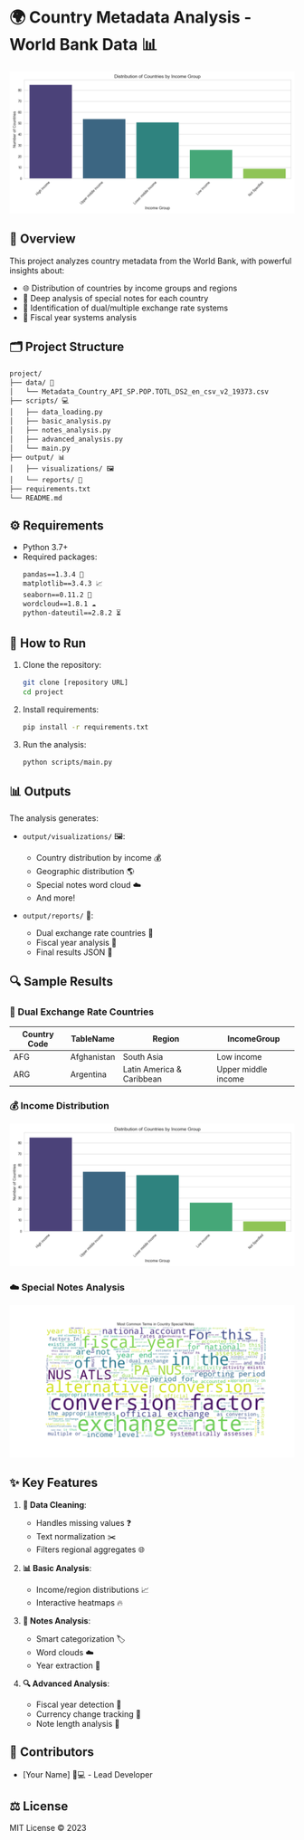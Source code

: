 # 🌍 Country Metadata Analysis - World Bank Data 📊

![Example Visualization](output/visualizations/income_distribution.png)

## 📌 Overview

This project analyzes country metadata from the World Bank, with powerful insights about:

- 🌐 Distribution of countries by income groups and regions
- 📝 Deep analysis of special notes for each country
- 💱 Identification of dual/multiple exchange rate systems
- 📅 Fiscal year systems analysis

## 🗂 Project Structure

```
project/
├── data/ 📁
│   └── Metadata_Country_API_SP.POP.TOTL_DS2_en_csv_v2_19373.csv
├── scripts/ 💻
│   ├── data_loading.py
│   ├── basic_analysis.py
│   ├── notes_analysis.py
│   ├── advanced_analysis.py
│   └── main.py
├── output/ 📊
│   ├── visualizations/ 🖼
│   └── reports/ 📄
├── requirements.txt
└── README.md
```

## ⚙️ Requirements

- Python 3.7+
- Required packages:
  ```
  pandas==1.3.4 🐼
  matplotlib==3.4.3 📈
  seaborn==0.11.2 🎨
  wordcloud==1.8.1 ☁️
  python-dateutil==2.8.2 ⏳
  ```

## 🚀 How to Run

1. Clone the repository:
   ```bash
   git clone [repository URL]
   cd project
   ```

2. Install requirements:
   ```bash
   pip install -r requirements.txt
   ```

3. Run the analysis:
   ```bash
   python scripts/main.py
   ```

## 📊 Outputs

The analysis generates:

- `output/visualizations/` 🖼:
  - Country distribution by income 💰
  - Geographic distribution 🌎
  - Special notes word cloud ☁️
  - And more!

- `output/reports/` 📄:
  - Dual exchange rate countries 💱
  - Fiscal year analysis 📅
  - Final results JSON 📑

## 🔍 Sample Results

### 💱 Dual Exchange Rate Countries
| Country Code | TableName          | Region                 | IncomeGroup     |
|--------------|--------------------|------------------------|-----------------|
| AFG          | Afghanistan        | South Asia             | Low income      |
| ARG          | Argentina          | Latin America & Caribbean | Upper middle income |

### 💰 Income Distribution
![Income Distribution](output/visualizations/income_distribution.png)

### ☁️ Special Notes Analysis
![Word Cloud](output/visualizations/notes_wordcloud.png)

## ✨ Key Features

1. **🧹 Data Cleaning**:
   - Handles missing values ❓
   - Text normalization ✂️
   - Filters regional aggregates 🌐

2. **📊 Basic Analysis**:
   - Income/region distributions 📈
   - Interactive heatmaps 🔥

3. **📝 Notes Analysis**:
   - Smart categorization 🏷️
   - Word clouds ☁️
   - Year extraction 📅

4. **🔍 Advanced Analysis**:
   - Fiscal year detection 📅
   - Currency change tracking 💱
   - Note length analysis 📏

## 👥 Contributors

- [Your Name] 👨💻 - Lead Developer

## ⚖️ License

MIT License © 2023
